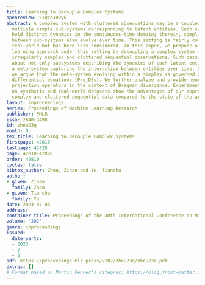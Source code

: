 ```yaml
---
title: Learning to Decouple Complex Systems
openreview: S1QzeJR9yE
abstract: A complex system with cluttered observations may be a coupled mixture of
  multiple simple sub-systems corresponding to latent entities. Such sub-systems may
  hold distinct dynamics in the continuous-time domain; therein, complicated interactions
  between sub-systems also evolve over time. This setting is fairly common in the
  real world but has been less considered. In this paper, we propose a sequential
  learning approach under this setting by decoupling a complex system for handling
  irregularly sampled and cluttered sequential observations. Such decoupling brings
  about not only subsystems describing the dynamics of each latent entity but also
  a meta-system capturing the interaction between entities over time. Specifically,
  we argue that the meta-system evolving within a simplex is governed by projected
  differential equations (ProjDEs). We further analyze and provide neural-friendly
  projection operators in the context of Bregman divergence. Experimental results
  on synthetic and real-world datasets show the advantages of our approach when facing
  complex and cluttered sequential data compared to the state-of-the-art.
layout: inproceedings
series: Proceedings of Machine Learning Research
publisher: PMLR
issn: 2640-3498
id: zhou23q
month: 0
tex_title: Learning to Decouple Complex Systems
firstpage: 42810
lastpage: 42828
page: 42810-42828
order: 42810
cycles: false
bibtex_author: Zhou, Zihan and Yu, Tianshu
author:
- given: Zihan
  family: Zhou
- given: Tianshu
  family: Yu
date: 2023-07-03
address: 
container-title: Proceedings of the 40th International Conference on Machine Learning
volume: '202'
genre: inproceedings
issued:
  date-parts:
  - 2023
  - 7
  - 3
pdf: https://proceedings.mlr.press/v202/zhou23q/zhou23q.pdf
extras: []
# Format based on Martin Fenner's citeproc: https://blog.front-matter.io/posts/citeproc-yaml-for-bibliographies/
---
```

